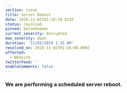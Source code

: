```yaml
---
section: issue
title: Server Reboot
date: 2019-11-02T01:18:39.813Z
status: resolved
pinned: belowheader
current_severity: disrupted
max_severity: down
duration: '11/02/2019 1:25 AM'
resolved_on: 2019-11-02T01:16:00.000Z
affected:
  - Website
twitterFeed: ''
enableComments: false
---
```

### We are performing a scheduled server reboot.
